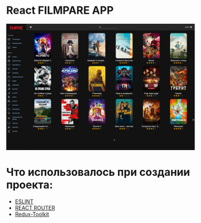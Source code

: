 # React FILMPARE APP


![FILMPARE APP](img.png)




# Что использовалось при создании проекта:

* [ESLINT](https://eslint.org/docs/latest/use/getting-started)
* [REACT ROUTER](https://reactrouter.com/en/main/start/tutorial)
* [Redux-Toolkit](https://redux-toolkit.js.org/api/createslice)
